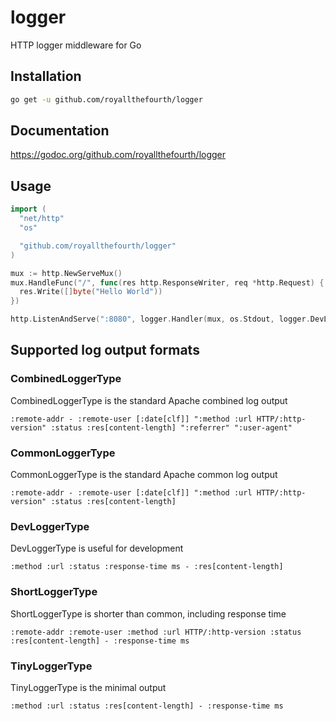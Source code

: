 # logger

HTTP logger middleware for Go

## Installation

```sh
go get -u github.com/royallthefourth/logger
```

## Documentation

https://godoc.org/github.com/royallthefourth/logger

## Usage

```go
import (
  "net/http"
  "os"

  "github.com/royallthefourth/logger"
)

mux := http.NewServeMux()
mux.HandleFunc("/", func(res http.ResponseWriter, req *http.Request) {
  res.Write([]byte("Hello World"))
})

http.ListenAndServe(":8080", logger.Handler(mux, os.Stdout, logger.DevLoggerType))
```

## Supported log output formats

### CombinedLoggerType

CombinedLoggerType is the standard Apache combined log output

```
:remote-addr - :remote-user [:date[clf]] ":method :url HTTP/:http-version" :status :res[content-length] ":referrer" ":user-agent"
```

### CommonLoggerType

CommonLoggerType is the standard Apache common log output

```
:remote-addr - :remote-user [:date[clf]] ":method :url HTTP/:http-version" :status :res[content-length]
```

### DevLoggerType

DevLoggerType is useful for development

```
:method :url :status :response-time ms - :res[content-length]
```

### ShortLoggerType

ShortLoggerType is shorter than common, including response time

```
:remote-addr :remote-user :method :url HTTP/:http-version :status :res[content-length] - :response-time ms
```

### TinyLoggerType

TinyLoggerType is the minimal output

```
:method :url :status :res[content-length] - :response-time ms
```
